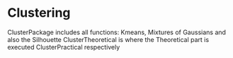 # Clustering

ClusterPackage includes all functions: Kmeans, Mixtures of Gaussians and also the Silhouette
ClusterTheoretical is where the Theoretical part is executed
ClusterPractical respectively
